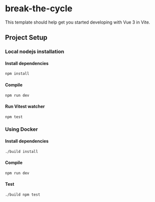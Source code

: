 # break-the-cycle

This template should help get you started developing with Vue 3 in Vite.

## Project Setup

### Local nodejs installation

#### Install dependencies

```sh
npm install
```

#### Compile

```sh
npm run dev
```

#### Run Vitest watcher

```sh
npm test
```

### Using Docker

#### Install dependencies

```sh
./build install
```

#### Compile

```sh
npm run dev
```

#### Test

```sh
./build npm test
```